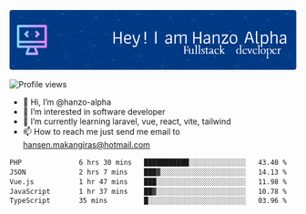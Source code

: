 ![Header](./github-header-image.png)

![Profile views](https://gpvc.arturio.dev/hanzo-alpha)

- 👋 Hi, I’m @hanzo-alpha
- 👀 I’m interested in software developer
- 🌱 I’m currently learning laravel, vue, react, vite, tailwind
- 📫 How to reach me just send me email to hansen.makangiras@hotmail.com 

<!---
hanzo-alpha/hanzo-alpha is a ✨ special ✨ repository because its `README.md` (this file) appears on your GitHub profile.
You can click the Preview link to take a look at your changes.
--->

<!--START_SECTION:waka-->

```txt
PHP              6 hrs 30 mins   ███████████░░░░░░░░░░░░░░   43.40 %
JSON             2 hrs 7 mins    ███▓░░░░░░░░░░░░░░░░░░░░░   14.13 %
Vue.js           1 hr 47 mins    ███░░░░░░░░░░░░░░░░░░░░░░   11.98 %
JavaScript       1 hr 37 mins    ██▓░░░░░░░░░░░░░░░░░░░░░░   10.78 %
TypeScript       35 mins         █░░░░░░░░░░░░░░░░░░░░░░░░   03.96 %
```

<!--END_SECTION:waka-->
